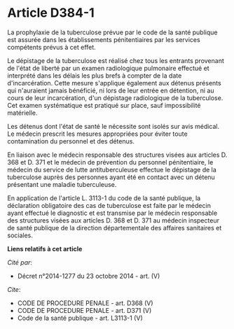 # Article D384-1

La prophylaxie de la tuberculose prévue par le code de la santé publique est assurée dans les établissements pénitentiaires
par les services compétents prévus à cet effet. 

Le dépistage de la tuberculose est réalisé chez tous les entrants provenant de l'état de liberté par un examen radiologique
pulmonaire effectué et interprété dans les délais les plus brefs à compter de la date d'incarcération. Cette mesure
s'applique également aux détenus présents qui n'auraient jamais bénéficié, ni lors de leur entrée en détention, ni au cours
de leur incarcération, d'un dépistage radiologique de la tuberculose. Cet examen systématique est pratiqué sur place, sauf
impossibilité matérielle. 

Les détenus dont l'état de santé le nécessite sont isolés sur avis médical. Le médecin prescrit les mesures appropriées pour
éviter toute contamination du personnel et des détenus. 

En liaison avec le médecin responsable des structures visées aux articles D. 368 et D. 371 et le médecin de prévention du
personnel pénitentiaire, le médecin du service de lutte antituberculeuse effectue le dépistage de la tuberculose auprès des
personnes ayant été en contact avec un détenu présentant une maladie tuberculeuse. 

En application de l'article L. 3113-1 du code de la santé publique, la déclaration obligatoire des cas de tuberculose est
faite par le médecin ayant effectué le diagnostic et est transmise par le médecin responsable des structures visées aux
articles D. 368 et D. 371 au médecin inspecteur de santé publique de la direction départementale des affaires sanitaires et
sociales.

**Liens relatifs à cet article**

_Cité par_:

  - Décret n°2014-1277 du 23 octobre 2014 - art. (V)

_Cite_:

  - CODE DE PROCEDURE PENALE - art. D368 (V)
  - CODE DE PROCEDURE PENALE - art. D371 (V)
  - Code de la santé publique - art. L3113-1 (V)
